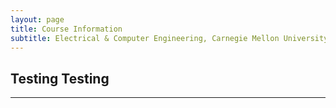 ```yaml
---
layout: page
title: Course Information
subtitle: Electrical & Computer Engineering, Carnegie Mellon University, Fall 2023
---
```

## Testing Testing  
---  
